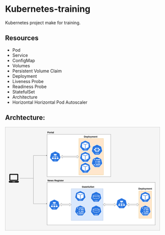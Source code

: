 # Kubernetes-training

Kubernetes project make for training.

## Resources

- Pod
- Service
- ConfigMap
- Volumes
- Persistent Volume Claim
- Deployment
- Liveness Probe
- Readiness Probe
- StatefulSet
- Architecture
- Horizontal Horizontal Pod Autoscaler

## Archtecture:

![Archtecture](https://github.com/marcos-araujo/Kubernetes-training/blob/master/kubernetes.png)
